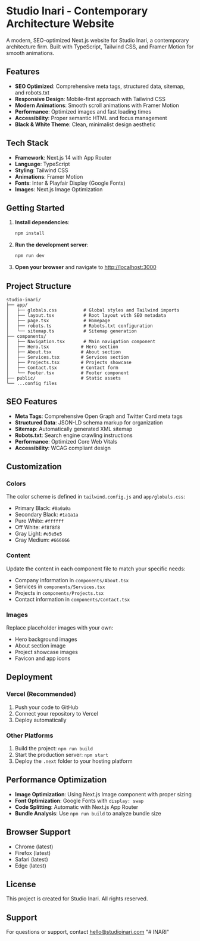# Studio Inari - Contemporary Architecture Website

A modern, SEO-optimized Next.js website for Studio Inari, a contemporary architecture firm. Built with TypeScript, Tailwind CSS, and Framer Motion for smooth animations.

## Features

- **SEO Optimized**: Comprehensive meta tags, structured data, sitemap, and robots.txt
- **Responsive Design**: Mobile-first approach with Tailwind CSS
- **Modern Animations**: Smooth scroll animations with Framer Motion
- **Performance**: Optimized images and fast loading times
- **Accessibility**: Proper semantic HTML and focus management
- **Black & White Theme**: Clean, minimalist design aesthetic

## Tech Stack

- **Framework**: Next.js 14 with App Router
- **Language**: TypeScript
- **Styling**: Tailwind CSS
- **Animations**: Framer Motion
- **Fonts**: Inter & Playfair Display (Google Fonts)
- **Images**: Next.js Image Optimization

## Getting Started

1. **Install dependencies**:
   ```bash
   npm install
   ```

2. **Run the development server**:
   ```bash
   npm run dev
   ```

3. **Open your browser** and navigate to [http://localhost:3000](http://localhost:3000)

## Project Structure

```
studio-inari/
├── app/
│   ├── globals.css          # Global styles and Tailwind imports
│   ├── layout.tsx           # Root layout with SEO metadata
│   ├── page.tsx             # Homepage
│   ├── robots.ts            # Robots.txt configuration
│   └── sitemap.ts           # Sitemap generation
├── components/
│   ├── Navigation.tsx       # Main navigation component
│   ├── Hero.tsx            # Hero section
│   ├── About.tsx           # About section
│   ├── Services.tsx        # Services section
│   ├── Projects.tsx        # Projects showcase
│   ├── Contact.tsx         # Contact form
│   └── Footer.tsx          # Footer component
├── public/                 # Static assets
└── ...config files
```

## SEO Features

- **Meta Tags**: Comprehensive Open Graph and Twitter Card meta tags
- **Structured Data**: JSON-LD schema markup for organization
- **Sitemap**: Automatically generated XML sitemap
- **Robots.txt**: Search engine crawling instructions
- **Performance**: Optimized Core Web Vitals
- **Accessibility**: WCAG compliant design

## Customization

### Colors
The color scheme is defined in `tailwind.config.js` and `app/globals.css`:
- Primary Black: `#0a0a0a`
- Secondary Black: `#1a1a1a`
- Pure White: `#ffffff`
- Off White: `#f8f8f8`
- Gray Light: `#e5e5e5`
- Gray Medium: `#666666`

### Content
Update the content in each component file to match your specific needs:
- Company information in `components/About.tsx`
- Services in `components/Services.tsx`
- Projects in `components/Projects.tsx`
- Contact information in `components/Contact.tsx`

### Images
Replace placeholder images with your own:
- Hero background images
- About section image
- Project showcase images
- Favicon and app icons

## Deployment

### Vercel (Recommended)
1. Push your code to GitHub
2. Connect your repository to Vercel
3. Deploy automatically

### Other Platforms
1. Build the project: `npm run build`
2. Start the production server: `npm start`
3. Deploy the `.next` folder to your hosting platform

## Performance Optimization

- **Image Optimization**: Using Next.js Image component with proper sizing
- **Font Optimization**: Google Fonts with `display: swap`
- **Code Splitting**: Automatic with Next.js App Router
- **Bundle Analysis**: Use `npm run build` to analyze bundle size

## Browser Support

- Chrome (latest)
- Firefox (latest)
- Safari (latest)
- Edge (latest)

## License

This project is created for Studio Inari. All rights reserved.

## Support

For questions or support, contact hello@studioinari.com
"# INARI" 










